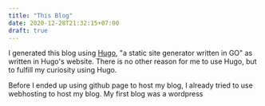 ```yaml
---
title: "This Blog"
date: 2020-12-28T21:32:15+07:00
draft: true
---
```


I generated this blog using [Hugo](https://gohugo.io "Hugo's website"), "a static site generator written in GO" as written in Hugo's website. There is no other reason for me to use Hugo, but to fulfill my curiosity using Hugo.

Before I ended up using github page to host my blog, I already tried to use webhosting to host my blog. My first blog was a wordpress 